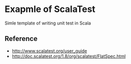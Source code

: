 # Exapmle of ScalaTest
Simle template of writing unit test in Scala

## Reference
- http://www.scalatest.org/user_guide
- http://doc.scalatest.org/1.8/org/scalatest/FlatSpec.html
